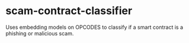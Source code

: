 # scam-contract-classifier
Uses embedding models on OPCODES to classify if a smart contract is a phishing or malicious scam.
